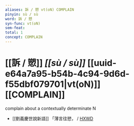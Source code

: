 ```yaml
---
aliases: 訴 / 愬 vt(oN) COMPLAIN
pinyin: sù / sù
word: 訴 / 愬
syn-func: vt(oN)
sem-feat: 
total: 1
concept: COMPLAIN 
---
```

# [[訴 / 愬]] *[[sù / sù]]*  [[uuid-e64a7a95-b54b-4c94-9d6d-f55dbf079701|vt(oN)]] [[COMPLAIN]]
complain about a contextually determinate N
 - [[劉義慶世說新語]] 「薄言往愬，
                     / [HXWD](https://hxwd.org/textview.html?location=KR3l0002_tls_004-3a.16)